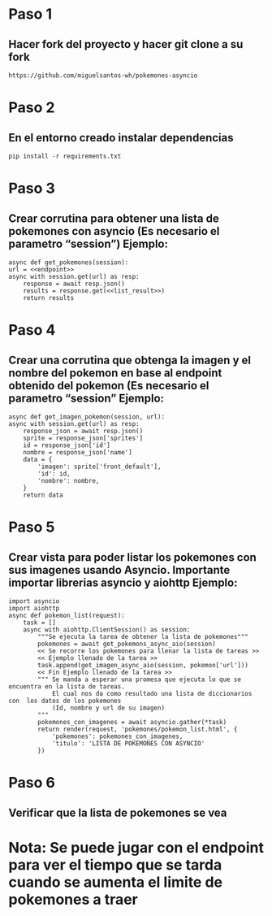 # Paso 1
## Hacer fork del proyecto y hacer git clone a su fork 
    https://github.com/miguelsantos-wh/pokemones-asyncio
# Paso 2
## En el entorno creado instalar dependencias
    pip install -r requirements.txt
# Paso 3
## Crear corrutina para obtener una lista de pokemones con asyncio (Es necesario el parametro “session”) Ejemplo:
    async def get_pokemones(session):
    url = <<endpoint>>
    async with session.get(url) as resp:
        response = await resp.json()
        results = response.get(<<list_result>>)
        return results
# Paso 4
## Crear una corrutina que obtenga la imagen y el nombre del pokemon en base al endpoint obtenido del pokemon (Es necesario el parametro “session” Ejemplo:
    async def get_imagen_pokemon(session, url):
    async with session.get(url) as resp:
        response_json = await resp.json()
        sprite = response_json['sprites']
        id = response_json['id']
        nombre = response_json['name']
        data = {
            'imagen': sprite['front_default'],
            'id': id,
            'nombre': nombre,
        }
        return data
# Paso 5
## Crear vista para poder listar los pokemones con sus imagenes usando Asyncio. Importante importar librerias asyncio y aiohttp Ejemplo:
    import asyncio
    import aiohttp
    async def pokemon_list(request):
        task = []
        async with aiohttp.ClientSession() as session:
            """Se ejecuta la tarea de obtener la lista de pokemones"""
            pokemones = await get_pokemons_async_aio(session)
            << Se recorre los pokemones para llenar la lista de tareas >>
            << Ejemplo llenado de la tarea >>
            task.append(get_imagen_async_aio(session, pokemon['url']))
            << Fin Ejemplo llenado de la tarea >>
            """ Se manda a esperar una promesa que ejecuta lo que se encuentra en la lista de tareas.
                El cual nos da como resultado una lista de diccionarios con  los datos de los pokemones
                (Id, nombre y url de su imagen)
            """
            pokemones_con_imagenes = await asyncio.gather(*task)
            return render(request, 'pokemones/pokemon_list.html', {
                'pokemones': pokemones_con_imagenes,
                'titulo': 'LISTA DE POKEMONES CON ASYNCIO'
            })
# Paso 6 
## Verificar que la lista de pokemones se vea
# Nota: Se puede jugar con el endpoint para ver el tiempo que se tarda cuando se aumenta el limite de pokemones a traer